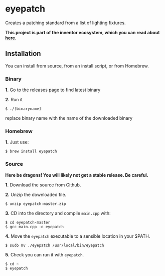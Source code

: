 # eyepatch
Creates a patching standard from a list of lighting fixtures.

**This project is part of the inventor ecosystem, which you can read about [here]().**

## Installation
You can install from source, from an install script, or from Homebrew.

### Binary
**1.** Go to the releases page to find latest binary

**2.** Run it
```
$ ./[binaryname]
```
replace binary name with the name of the downloaded binary

### Homebrew
**1.** Just use:
```
$ brew install eyepatch
```

### Source
**Here be dragons! You will likely not get a stable release. Be careful.**

**1.** Download the source from Github.

**2.** Unzip the downloaded file.
```
$ unzip eyepatch-master.zip
```

**3.** CD into the directory and compile `main.cpp` with:
```
$ cd eyepatch-master
$ gcc main.cpp -o eyepatch
```

**4.** Move the `eyepatch` executable to a sensible location in your $PATH.
```
$ sudo mv ./eyepatch /usr/local/bin/eyepatch
```

**5.** Check you can run it with `eyepatch`.
```
$ cd ~
$ eyepatch
```
